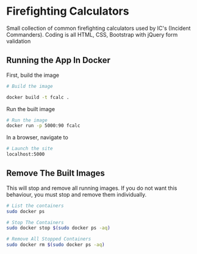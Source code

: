 # Firefighting Calculators

Small collection of common firefighting calculators used by IC's (Incident 
Commanders). Coding is all HTML, CSS, Bootstrap with jQuery form validation

## Running the App In Docker

First, build the image

```bash
# Build the image

docker build -t fcalc .
```

Run the built image

```bash
# Run the image
docker run -p 5000:90 fcalc
```

In a browser, navigate to
```bash
# Launch the site
localhost:5000
```

## Remove The Built Images

This will stop and remove all running images. If you do not want this behaviour, you must stop and remove them individually.

```bash
# List the containers
sudo docker ps

# Stop The Containers
sudo docker stop $(sudo docker ps -aq)

# Remove All Stopped Containers
sudo docker rm $(sudo docker ps -aq)

```